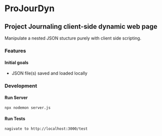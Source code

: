 # ProJourDyn
## Project Journaling client-side dynamic web page 
Manipulate a nested JSON stucture purely with client side scripting.

### Features
#### Initial goals
- JSON file(s) saved and loaded locally

### Development
#### Run Server
    npx nodemon server.js
#### Run Tests
    nagivate to http://localhost:3000/test
